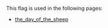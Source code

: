 This flag is used in the following pages:
 - [the_day_of_the_sheep](../events/the_day_of_the_sheep.md)
